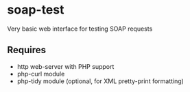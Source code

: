 # soap-test
Very basic web interface for testing SOAP requests

## Requires
* http web-server with PHP support
* php-curl module
* php-tidy module (optional, for XML pretty-print formatting)
